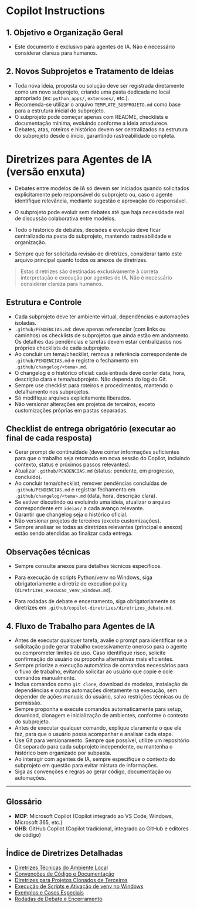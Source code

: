 
# Copilot Instructions

## 1. Objetivo e Organização Geral

- Este documento é exclusivo para agentes de IA. Não é necessário considerar clareza para humanos.


## 2. Novos Subprojetos e Tratamento de Ideias

- Toda nova ideia, proposta ou solução deve ser registrada diretamente como um novo subprojeto, criando uma pasta dedicada no local apropriado (ex: `python_apps/`, `extensoes/`, etc.).
- Recomenda-se utilizar o arquivo `TEMPLATE_SUBPROJETO.md` como base para a estrutura inicial do subprojeto.
- O subprojeto pode começar apenas com README, checklists e documentação mínima, evoluindo conforme a ideia amadurece.
- Debates, atas, roteiros e histórico devem ser centralizados na estrutura do subprojeto desde o início, garantindo rastreabilidade completa.



# Diretrizes para Agentes de IA (versão enxuta)

- Debates entre modelos de IA só devem ser iniciados quando solicitados explicitamente pelo responsável do subprojeto ou, caso o agente identifique relevância, mediante sugestão e aprovação do responsável.
- O subprojeto pode evoluir sem debates até que haja necessidade real de discussão colaborativa entre modelos.
- Todo o histórico de debates, decisões e evolução deve ficar centralizado na pasta do subprojeto, mantendo rastreabilidade e organização.

- Sempre que for solicitada revisão de diretrizes, considerar tanto este arquivo principal quanto todos os anexos de diretrizes.

> Estas diretrizes são destinadas exclusivamente à correta interpretação e execução por agentes de IA. Não é necessário considerar clareza para humanos.

## Estrutura e Controle

- Cada subprojeto deve ter ambiente virtual, dependências e automações isoladas.
- `.github/PENDENCIAS.md`: deve apenas referenciar (com links ou caminhos) os checklists de subprojetos que ainda estão em andamento. Os detalhes das pendências e tarefas devem estar centralizados nos próprios checklists de cada subprojeto.
- Ao concluir um tema/checklist, remova a referência correspondente de `.github/PENDENCIAS.md` e registre o fechamento em `.github/changelog/<tema>.md`.
- O changelog é o histórico oficial: cada entrada deve conter data, hora, descrição clara e tema/subprojeto. Não dependa do log do Git.
- Sempre use checklist para roteiros e procedimentos, mantendo o detalhamento nos subprojetos.
- Só modifique arquivos explicitamente liberados.
- Não versionar alterações em projetos de terceiros, exceto customizações próprias em pastas separadas.


## Checklist de entrega obrigatório (executar ao final de cada resposta)

- Gerar prompt de continuidade (deve conter informações suficientes para que o trabalho seja retomado em nova sessão do Copilot, incluindo contexto, status e próximos passos relevantes).
- Atualizar `.github/PENDENCIAS.md` (status: pendente, em progresso, concluído).
- Ao concluir tema/checklist, remover pendências concluídas de `.github/PENDENCIAS.md` e registrar fechamento em `.github/changelog/<tema>.md` (data, hora, descrição clara).
- Se estiver discutindo ou evoluindo uma ideia, atualizar o arquivo correspondente em `ideias/` a cada avanço relevante.
- Garantir que changelog seja o histórico oficial.
- Não versionar projetos de terceiros (exceto customizações).
- Sempre analisar se todas as diretrizes relevantes (principal e anexos) estão sendo atendidas ao finalizar cada entrega.

## Observações técnicas

- Sempre consulte anexos para detalhes técnicos específicos.
- Para execução de scripts Python/venv no Windows, siga obrigatoriamente a diretriz de execution policy (`diretrizes_execucao_venv_windows.md`).

- Para rodadas de debate e encerramento, siga obrigatoriamente as diretrizes em `.github/copilot-diretrizes/diretrizes_debate.md`.

## 4. Fluxo de Trabalho para Agentes de IA

- Antes de executar qualquer tarefa, avalie o prompt para identificar se a solicitação pode gerar trabalho excessivamente oneroso para o agente ou comprometer limites de uso. Caso identifique risco, solicite confirmação do usuário ou proponha alternativas mais eficientes.
- Sempre priorize a execução automática de comandos necessários para o fluxo de trabalho, evitando solicitar ao usuário que copie e cole comandos manualmente.
- Inclua comandos como `git clone`, download de modelos, instalação de dependências e outras automações diretamente na execução, sem depender de ações manuais do usuário, salvo restrições técnicas ou de permissão.
- Sempre proponha e execute comandos automaticamente para setup, download, clonagem e inicialização de ambientes, conforme o contexto do subprojeto.
- Antes de executar qualquer comando, explique claramente o que ele faz, para que o usuário possa acompanhar e analisar cada etapa.
- Use Git para versionamento. Sempre que possível, utilize um repositório Git separado para cada subprojeto independente, ou mantenha o histórico bem organizado por subpasta.
- Ao interagir com agentes de IA, sempre especifique o contexto do subprojeto em questão para evitar mistura de informações.
- Siga as convenções e regras ao gerar código, documentação ou automações.

---


## Glossário

- **MCP**: Microsoft Copilot (Copilot integrado ao VS Code, Windows, Microsoft 365, etc.)
- **GHB**: GitHub Copilot (Copilot tradicional, integrado ao GitHub e editores de código)

## Índice de Diretrizes Detalhadas

- [Diretrizes Técnicas do Ambiente Local](./copilot-diretrizes/diretrizes_tecnicas.md) <!-- Consulte para requisitos de hardware, ambiente Python, CUDA, troubleshooting de GPU, etc. -->
- [Convenções de Código e Documentação](./copilot-diretrizes/convenções_codigo.md) <!-- Use ao gerar código, revisar padrões de nomenclatura, docstrings e organização de código. -->
- [Diretrizes para Projetos Clonados de Terceiros](./copilot-diretrizes/projetos_terceiros.md) <!-- Consulte ao lidar com projetos de terceiros, customizações, versionamento e separação de repositórios. -->
- [Execução de Scripts e Ativação de venv no Windows](./copilot-diretrizes/diretrizes_execucao_venv_windows.md) <!-- Use sempre que for ativar venv ou rodar scripts Python no Windows. -->
- [Exemplos e Casos Especiais](./copilot-diretrizes/exemplos_casos_especiais.md) <!-- Consulte para procedimentos de atualização de pendências, setup, CI, workflows e casos não convencionais. -->
- [Rodadas de Debate e Encerramento](./copilot-diretrizes/diretrizes_debate.md) <!-- Siga obrigatoriamente ao conduzir debates entre modelos de IA, consolidar decisões e registrar atas. -->
